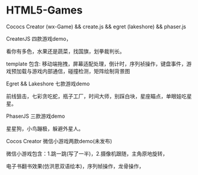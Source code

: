 # HTML5-Games

Cococs Creator (wx-Game) && create.js && egret (lakeshore) && phaser.js


CreaterJS  四款游戏demo，

看你有多色，水果还是蔬菜，找国旗，划拳裁判长。

template 包含:   移动端拖拽，屏幕适配处理，倒计时，序列祯操作，键盘事件，游戏预加载与游戏内部通信，碰撞检测，矩阵绘制背景图


Egret && Lakeshore  七款游戏demo

前线狙击，七彩贪吃蛇，瓶子工厂，时间大师，别踩白块，星座瞄点，单眼娃吃星星。


PhaserJS  三款游戏demo

星星狗，小鸟蹦极，躲避外星人。


Cocos Creator 微信小游戏两款demo(未发布)

微信小游戏包含：1.跳一跳(写了一半)，2.摄像机跟随，主角原地旋转，

电子书翻书效果(仿洪恩双语绘本)，序列帧操作，龙骨操作，
